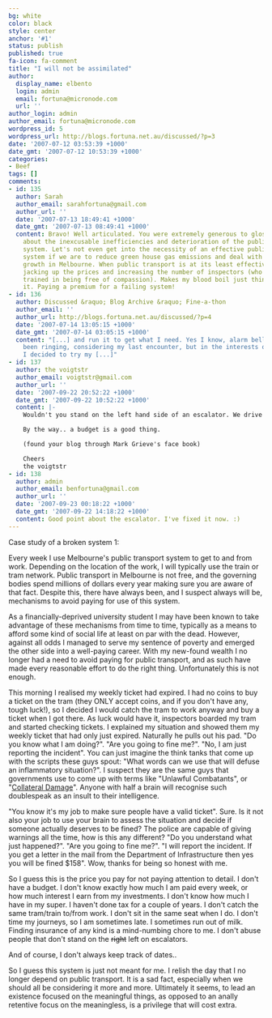 ```yaml
---
bg: white
color: black
style: center
anchor: '#1'
status: publish
published: true
fa-icon: fa-comment
title: "I will not be assimilated"
author:
  display_name: elbento
  login: admin
  email: fortuna@micronode.com
  url: ''
author_login: admin
author_email: fortuna@micronode.com
wordpress_id: 5
wordpress_url: http://blogs.fortuna.net.au/discussed/?p=3
date: '2007-07-12 03:53:39 +1000'
date_gmt: '2007-07-12 10:53:39 +1000'
categories:
- Beef
tags: []
comments:
- id: 135
  author: Sarah
  author_email: sarahfortuna@gmail.com
  author_url: ''
  date: '2007-07-13 18:49:41 +1000'
  date_gmt: '2007-07-13 08:49:41 +1000'
  content: Bravo! Well articulated. You were extremely generous to gloss over detail
    about the inexcusable inefficiencies and deterioration of the public transport
    system. Let's not even get into the necessity of an effective public transport
    system if we are to reduce green house gas emissions and deal with rapid population
    growth in Melbourne. When public transport is at its least effective they are
    jacking up the prices and increasing the number of inspectors (who are very well
    trained in being free of compassion). Makes my blood boil just thinking about
    it. Paying a premium for a failing system!
- id: 136
  author: Discussed &raquo; Blog Archive &raquo; Fine-a-thon
  author_email: ''
  author_url: http://blogs.fortuna.net.au/discussed/?p=4
  date: '2007-07-14 13:05:15 +1000'
  date_gmt: '2007-07-14 03:05:15 +1000'
  content: "[...] and run it to get what I need. Yes I know, alarm bells should have
    been ringing, considering my last encounter, but in the interests of social experimentation
    I decided to try my [...]"
- id: 137
  author: the voigtstr
  author_email: voigtstr@gmail.com
  author_url: ''
  date: '2007-09-22 20:52:22 +1000'
  date_gmt: '2007-09-22 10:52:22 +1000'
  content: |-
    Wouldn't you stand on the left hand side of an escalator. We drive on the left hand side. Shouldn't other modes of transport adopt the same convention.

    By the way.. a budget is a good thing.

    (found your blog through Mark Grieve's face book)

    Cheers
    the voigtstr
- id: 138
  author: admin
  author_email: benfortuna@gmail.com
  author_url: ''
  date: '2007-09-23 00:18:22 +1000'
  date_gmt: '2007-09-22 14:18:22 +1000'
  content: Good point about the escalator. I've fixed it now. :)
---
```


Case study of a broken system 1:

Every week I use Melbourne's public transport system to get to and from work. Depending on the location of the work, I will typically use the train or tram network. Public transport in Melbourne is not free, and the governing bodies spend millions of dollars every year making sure you are aware of that fact. Despite this, there have always been, and I suspect always will be, mechanisms to avoid paying for use of this system.

As a financially-deprived university student I may have been known to take advantage of these mechanisms from time to time, typically as a means to afford some kind of social life at least on par with the dead. However, against all odds I managed to serve my sentence of poverty and emerged the other side into a well-paying career. With my new-found wealth I no longer had a need to avoid paying for public transport, and as such have made every reasonable effort to do the right thing. Unfortunately this is not enough.

This morning I realised my weekly ticket had expired. I had no coins to buy a ticket on the tram (they ONLY accept coins, and if you don't have any, tough luck!), so I decided I would catch the tram to work anyway and buy a ticket when I got there. As luck would have it, inspectors boarded my tram and started checking tickets. I explained my situation and showed them my weekly ticket that had only just expired. Naturally he pulls out his pad. "Do you know what I am doing?". "Are you going to fine me?". "No, I am just reporting the incident". You can just imagine the think tanks that come up with the scripts these guys spout: "What words can we use that will defuse an inflammatory situation?". I suspect they are the same guys that governments use to come up with terms like "Unlawful Combatants", or "[Collateral Damage]". Anyone with half a brain will recognise such doublespeak as an insult to their intelligence.


"You know it's my job to make sure people have a valid ticket". Sure. Is it not also your job to use your brain to assess the situation and decide if someone actually deserves to be fined? The police are capable of giving warnings all the time, how is this any different?
"Do you understand what just happened?". "Are you going to fine me?". "I will report the incident. If you get a letter in the mail from the Department of Infrastructure then yes you will be fined $158". Wow, thanks for being so honest with me.

So I guess this is the price you pay for not paying attention to detail. I don't have a budget. I don't know exactly how much I am paid every week, or how much interest I earn from my investments. I don't know how much I have in my super. I haven't done tax for a couple of years. I don't catch the same tram/train to/from work. I don't sit in the same seat when I do. I don't time my journeys, so I am sometimes late. I sometimes run out of milk. Finding insurance of any kind is a mind-numbing chore to me. I don't abuse people that don't stand on the ~~right~~ left on escalators.

And of course, I don't always keep track of dates..

So I guess this system is just not meant for me. I relish the day that I no longer depend on public transport. It is a sad fact, especially when we should all be considering it more and more. Ultimately it seems, to lead an existence focused on the meaningful things, as opposed to an anally retentive focus on the meaningless, is a privilege that will cost extra.

[Collateral Damage]: http://www.iraqbodycount.org/

